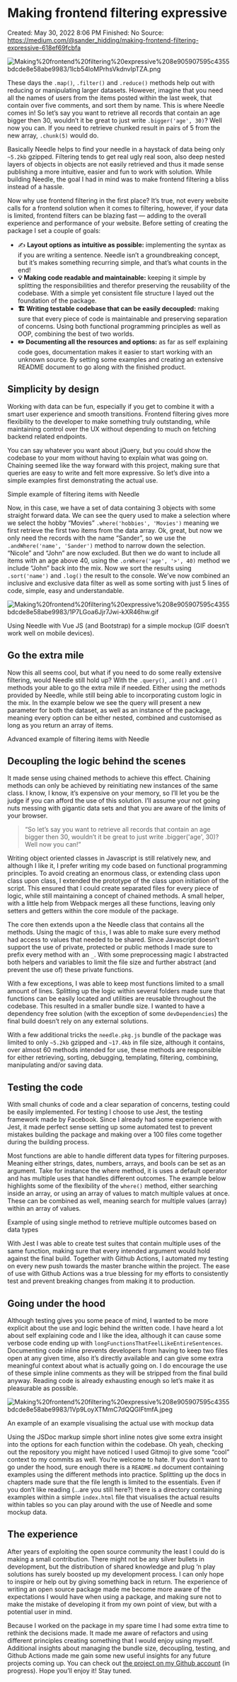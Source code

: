 # Making frontend filtering expressive

Created: May 30, 2022 8:06 PM
Finished: No
Source: https://medium.com/@sander_hidding/making-frontend-filtering-expressive-618ef69fcbfa

![Making%20frontend%20filtering%20expressive%208e905907595c4355bdcde8e58abe9983/1lcb54loMPrhsVkdnvIpTZA.png](Making%20frontend%20filtering%20expressive%208e905907595c4355bdcde8e58abe9983/1lcb54loMPrhsVkdnvIpTZA.png)

These days the `.map()`, `.filter()` and `.reduce()` methods help out with reducing or manipulating larger datasets. However, imagine that you need all the names of users from the items posted within the last week, that contain over five comments, and sort them by name. This is where Needle comes in! So let’s say you want to retrieve all records that contain an age bigger then 30, wouldn’t it be great to just write `.bigger('age', 30)`? Well now you can. If you need to retrieve chunked result in pairs of 5 from the new array, `.chunk(5)` would do.

Basically Needle helps to find your needle in a haystack of data being only `~5.2kb` gzipped. Filtering tends to get real ugly real soon, also deep nested layers of objects in objects are not easily retrieved and thus it made sense publishing a more intuitive, easier and fun to work with solution. While building Needle, the goal I had in mind was to make frontend filtering a bliss instead of a hassle.

Now why use frontend filtering in the first place? It’s true, not every website calls for a frontend solution when it comes to filtering, however, if your data is limited, frontend filters can be blazing fast — adding to the overall experience and performance of your website. Before setting of creating the package I set a couple of goals:

- ✍️ **Layout options as intuitive as possible:** implementing the syntax as if you are writing a sentence. Needle isn’t a groundbreaking concept, but it’s makes something recurring simple, and that’s what counts in the end!
- **💡 Making code readable and maintainable:** keeping it simple by splitting the responsibilities and therefor preserving the reusability of the codebase. With a simple yet consistent file structure I layed out the foundation of the package.
- **🏗 Writing testable codebase that can be easily decoupled:** making sure that every piece of code is maintainable and preserving separation of concerns. Using both functional programming principles as well as OOP, combining the best of two worlds.
- **✏️ Documenting all the resources and options:** as far as self explaining code goes, documentation makes it easier to start working with an unknown source. By setting some examples and creating an extensive README document to go along with the finished product.

## Simplicity by design

Working with data can be fun, especially if you get to combine it with a smart user experience and smooth transitions. Frontend filtering gives more flexibility to the developer to make something truly outstanding, while maintaining control over the UX without depending to much on fetching backend related endpoints.

You can say whatever you want about jQuery, but you could show the codebase to your mom without having to explain what was going on. Chaining seemed like the way forward with this project, making sure that queries are easy to write and felt more expressive. So let’s dive into a simple examples first demonstrating the actual use.

Simple example of filtering items with Needle

Now, in this case, we have a set of data containing 3 objects with some straight forward data. We can see the query used to make a selection where we select the hobby “Movies” `.where('hobbies', 'Movies')` meaning we first retrieve the first two items from the data array. Ok, great, but now we only need the records with the name “Sander”, so we use the `.andWhere('name', 'Sander')` method to narrow down the selection. “Nicole” and “John” are now excluded. But then we do want to include all items with an age above 40, using the `.orWhere('age', '>', 40)` method we include “John” back into the mix. Now we sort the results using `.sort('name')` and `.log()` the result to the console. We’ve now combined an inclusive and exclusive data filter as well as some sorting with just 5 lines of code, simple, easy and understandable.

![Making%20frontend%20filtering%20expressive%208e905907595c4355bdcde8e58abe9983/1P7LGoa6Jjr7Jwi-kXR46hw.gif](Making%20frontend%20filtering%20expressive%208e905907595c4355bdcde8e58abe9983/1P7LGoa6Jjr7Jwi-kXR46hw.gif)

Using Needle with Vue JS (and Bootstrap) for a simple mockup (GIF doesn’t work well on mobile devices).

## Go the extra mile

Now this all seems cool, but what if you need to do some really extensive filtering, would Needle still hold up? With the `.query()`, `.and()` and `.or()` methods your able to go the extra mile if needed. Either using the methods provided by Needle, while still being able to incorporating custom logic in the mix. In the example below we see the query will present a new parameter for both the dataset, as well as an instance of the package, meaning every option can be either nested, combined and customised as long as you return an array of items.

Advanced example of filtering items with Needle

## Decoupling the logic behind the scenes

It made sense using chained methods to achieve this effect. Chaining methods can only be achieved by reinitiating new instances of the same class. I know, I know, it’s expensive on your memory, so I’ll let you be the judge if you can afford the use of this solution. I’ll assume your not going nuts messing with gigantic data sets and that you are aware of the limits of your browser.

> “So let’s say you want to retrieve all records that contain an age bigger then 30, wouldn’t it be great to just write .bigger('age', 30)? Well now you can!”
> 

Writing object oriented classes in Javascript is still relatively new, and although I like it, I prefer writing my code based on functional programming principles. To avoid creating an enormous class, or extending class upon class upon class, I extended the prototype of the class upon initiation of the script. This ensured that I could create separated files for every piece of logic, while still maintaining a concept of chained methods. A small helper, with a little help from Webpack merges all these functions, leaving only setters and getters within the core module of the package.

The core then extends upon a the Needle class that contains all the methods. Using the magic of `this`, I was able to make sure every method had access to values that needed to be shared. Since Javascript doesn’t support the use of private, protected or public methods I made sure to prefix every method with an `_`. With some preprocessing magic I abstracted both helpers and variables to limit the file size and further abstract (and prevent the use of) these private functions.

With a few exceptions, I was able to keep most functions limited to a small amount of lines. Splitting up the logic within several folders made sure that functions can be easily located and utilities are reusable throughout the codebase. This resulted in a smaller bundle size. I wanted to have a dependency free solution (with the exception of some `devDependencies`) the final build doesn’t rely on any external solutions.

With a few additional tricks the `needle.pkg.js` bundle of the package was limited to only `~5.2kb` gzipped and `~17.4kb` in file size, although it contains, over almost 60 methods intended for use, these methods are responsible for either retrieving, sorting, debugging, templating, filtering, combining, manipulating and/or saving data.

## Testing the code

With small chunks of code and a clear separation of concerns, testing could be easily implemented. For testing I choose to use Jest, the testing framework made by Facebook. Since I already had some experience with Jest, it made perfect sense setting up some automated test to prevent mistakes building the package and making over a 100 files come together during the building process.

Most functions are able to handle different data types for filtering purposes. Meaning either strings, dates, numbers, arrays, and bools can be set as an argument. Take for instance the where method, it is uses a default operator and has multiple uses that handles different outcomes. The example below highlights some of the flexibility of the `where()` method, either searching inside an array, or using an array of values to match multiple values at once. These can be combined as well, meaning search for multiple values (array) within an array of values.

Example of using single method to retrieve multiple outcomes based on data types

With Jest I was able to create test suites that contain multiple uses of the same function, making sure that every intended argument would hold against the final build. Together with Github Actions, I automated my testing on every new push towards the master branche within the project. The ease of use with Github Actions was a true blessing for my efforts to consistently test and prevent breaking changes from making it to production.

## Going under the hood

Although testing gives you some peace of mind, I wanted to be more explicit about the use and logic behind the written code. I have heard a lot about self explaining code and I like the idea, although it can cause some verbose code ending up with `longFunctionsThatFeelLikeEntireSentences`. Documenting code inline prevents developers from having to keep two files open at any given time, also it’s directly available and can give some extra meaningful context about what is actually going on. I do encourage the use of these simple inline comments as they will be stripped from the final build anyway. Reading code is already exhausting enough so let’s make it as pleasurable as possible.

![Making%20frontend%20filtering%20expressive%208e905907595c4355bdcde8e58abe9983/1Vp9LoyXTMmC7dQQGIFtmfA.jpeg](Making%20frontend%20filtering%20expressive%208e905907595c4355bdcde8e58abe9983/1Vp9LoyXTMmC7dQQGIFtmfA.jpeg)

An example of an example visualising the actual use with mockup data

Using the JSDoc markup simple short inline notes give some extra insight into the options for each function within the codebase. Oh yeah, checking out the repository you might have noticed I used Gitmoji to give some “cool” context to my commits as well. You’re welcome to hate. If you don’t want to go under the hood, sure enough there is a `README.md` document containing examples using the different methods into practice. Splitting up the docs in chapters made sure that the file length is limited to the essentials. Even if you don’t like reading (…are you still here?) there is a directory containing examples within a simple `index.html` file that visualises the actual results within tables so you can play around with the use of Needle and some mockup data.

## The experience

After years of exploiting the open source community the least I could do is making a small contribution. There might not be any silver bullets in development, but the distribution of shared knowledge and plug ‘n play solutions has surely boosted up my development process. I can only hope to inspire or help out by giving something back in return. The experience of writing an open source package made me become more aware of the expectations I would have when using a package, and making sure not to make the mistake of developing it from my own point of view, but with a potential user in mind.

Because I worked on the package in my spare time I had some extra time to rethink the decisions made. It made me aware of refactors and using different principles creating something that I would enjoy using myself. Additional insights about managing the bundle size, decoupling, testing, and Github Actions made me gain some new useful insights for any future projects coming up. You can check out [the project on my Github account](https://github.com/waxs/needle) (in progress). Hope you’ll enjoy it! Stay tuned.